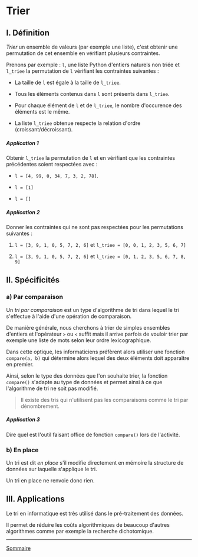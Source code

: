 # Trier

## I. Définition

*Trier* un ensemble de valeurs (par exemple une liste), c'est obtenir une permutation de cet ensemble en vérifiant plusieurs contraintes.

Prenons par exemple : `l`, une liste Python d'entiers naturels non triée et `l_triee` la permutation de `l` vérifiant les contraintes suivantes :

- La taille de `l` est égale à la taille de `l_triee`.

- Tous les éléments contenus dans `l` sont présents dans `l_triee`.

- Pour chaque élément de `l` et de `l_triee`, le nombre d'occurence des éléments est le même.

- La liste `l_triee` obtenue respecte la relation d'ordre (croissant/décroissant).

##### Application 1

Obtenir `l_triee` la permutation de `l` et en vérifiant que les contraintes précédentes soient respectées avec :

- `l = [4, 99, 0, 34, 7, 3, 2, 78]`.

- `l = [1]`

- `l = []`

##### Application 2

Donner les contraintes qui ne sont pas respectées pour les permutations suivantes :

1) `l = [3, 9, 1, 0, 5, 7, 2, 6]` et `l_triee = [0, 0, 1, 2, 3, 5, 6, 7]`

2) `l = [3, 9, 1, 0, 5, 7, 2, 6]` et `l_triee = [0, 1, 2, 3, 5, 6, 7, 8, 9]`

## II. Spécificités

### a) Par comparaison

Un *tri par comparaison* est un type d'algorithme de tri dans lequel le tri s'effectue à l'aide d'une opération de comparaison. 

De manière générale, nous cherchons à trier de simples ensembles d'entiers et l'opérateur `>` ou `<` suffit mais il arrive parfois de vouloir trier par exemple une liste de mots selon leur ordre lexicographique.

Dans cette optique, les informaticiens préfèrent alors utiliser une fonction `compare(a, b)` qui détermine alors lequel des deux éléments doit apparaître en premier.

Ainsi, selon le type des données que l'on souhaite trier, la fonction `compare()` s'adapte au type de données et permet ainsi à ce que l'algorithme de tri ne soit pas modifié.

> Il existe des tris qui n'utilisent pas les comparaisons comme le tri par dénombrement.

##### Application 3

Dire quel est l'outil faisant office de fonction `compare()` lors de l'activité.

### b) En place

Un tri est dit *en place* s'il modifie directement en mémoire la structure de données sur laquelle s'applique le tri.

Un tri en place ne renvoie donc rien.

## III. Applications 

Le tri en informatique est très utilisé dans le pré-traitement des données.

Il permet de réduire les coûts algorithmiques de beaucoup d'autres algorithmes comme par exemple la recherche dichotomique.

____________

[Sommaire](./../README.md)